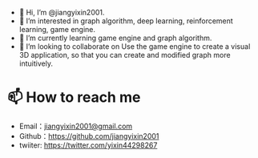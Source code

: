 - 👋 Hi, I’m @jiangyixin2001.
- 👀 I’m interested in graph algorithm, deep learning, reinforcement learning, game engine.
- 🌱 I’m currently learning game engine and graph algorithm.
- 💞️ I’m looking to collaborate on Use the game engine to create a visual 3D application, so that you can create and modified graph more intuitively.

# 📫 How to reach me
- Email：jiangyixin2001@gmail.com
- Github：https://github.com/jiangyixin2001
- twiiter: https://twitter.com/yixin44298267

<!---
jiangyixin2001/jiangyixin2001 is a ✨ special ✨ repository because its `README.md` (this file) appears on your GitHub profile.
You can click the Preview link to take a look at your changes.
--->
